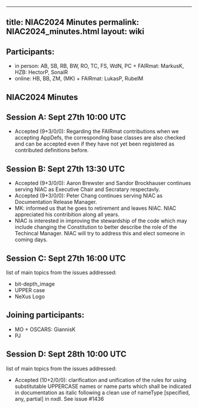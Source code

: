 
---
title: NIAC2024 Minutes
permalink: NIAC2024_minutes.html
layout: wiki
---

Participants:
-------------
- in person: AB, SB, RB, BW, RO, TC, FS, WdN, PC + FAIRmat: MarkusK, HZB: HectorP, SonalR
- online: HB, BB, ZM, (MK) + FAIRmat: LukasP, RubelM


## NIAC2024 Minutes

Session A: Sept 27th 10:00 UTC
------------------------------

- Accepted (9+3/0/0): Regarding the FAIRmat contributions when we accepting AppDefs, the corresponding base classes are also checked and can be accepted even if they have not yet been registered as contributed definitions before.

Session B: Sept 27th 13:30 UTC
------------------------------

- Accepted (9+3/0/0): Aaron Brewster and Sandor Brockhauser continues serving NIAC as Executive Chair and Secratary respectavly.
- Accepted (9+3/0/0): Peter Chang continues serving NIAC as Documentation Release Manager.
- MK: informed us that he goes to retirement and leaves NIAC. NIAC appreciated his contribition along all years.
- NIAC is interested in improving the stewardship of the code which may include changing the Constitution to better describe the role of the Techincal Manager. NIAC will try to address this and elect someone in coming days.

Session C: Sept 27th 16:00 UTC
------------------------------

list of main topics from the issues addressed:
- bit-depth_image
- UPPER case
- NeXus Logo

Joining participants:
----------------------
- MO + OSCARS: GiannisK
- PJ

Session D: Sept 28th 10:00 UTC
------------------------------

list of main topics from the issues addressed:
- Accepted (10+2/0/0): clarification and unification of the rules for using substitutable UPPERCASE names or name parts which shall be indicated in documentation as italic following a clean use of nameType [specified, any, partial] in nxdl. See issue #1436
